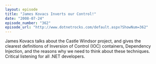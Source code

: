 ```yaml
---
layout: episode
title: "James Kovacs Inverts our Control!"
date: "2008-07-24"
episode_number: "362"
episode_url: "http://www.dotnetrocks.com/default.aspx?ShowNum=362"
---
```


James Kovacs talks about the Castle Windsor project, and gives the clearest definitions of Inversion of Control (IOC) containers, Dependency Injection, and the reasons why we need to think about these techniques. Critical listening for all .NET developers.

